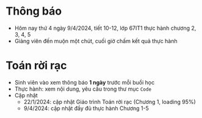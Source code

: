 # Thông báo
* Hôm nay thứ 4 ngày 9/4/2024, tiết 10-12, lớp 67IT1 thực hành chương 2, 3, 4, 5
* Giảng viên đến muộn một chút, cuối giờ chấm kết quả thực hành


# Toán rời rạc
* Sinh viên vào xem thông báo **1 ngày** trước mỗi buổi học
* Thực hành: xem nội dung, yêu cầu trong thư mục `Code`
* Cập nhật
  + 22/1/2024: cập nhật Giáo trình Toán rời rạc (Chương 1, loading 95%)
  + 9/4/2024: cập nhật đầy đủ thực hành Chương 1-5
